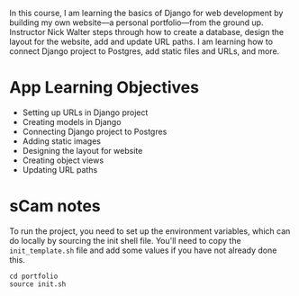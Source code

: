 In this course, I am learning the basics of Django for web development by building my own website—a personal portfolio—from the ground up. Instructor Nick Walter steps through how to create a database, design the layout for the website, add and update URL paths. I am learning how to connect Django project to Postgres, add static files and URLs, and more.

# App Learning Objectives

- Setting up URLs in Django project
- Creating models in Django
- Connecting Django project to Postgres
- Adding static images
- Designing the layout for website
- Creating object views
- Updating URL paths

# sCam notes

To run the project, you need to set up the environment variables, which can do locally by sourcing the init shell file. You'll need to copy the `init_template.sh` file and add some values if you have not already done this.

```
cd portfolio
source init.sh
```

